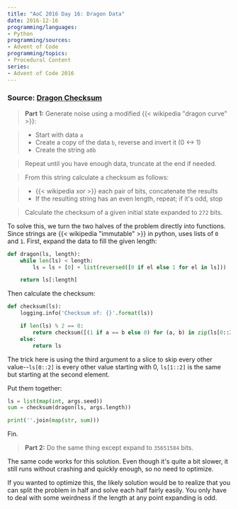 ```yaml
---
title: "AoC 2016 Day 16: Dragon Data"
date: 2016-12-16
programming/languages:
- Python
programming/sources:
- Advent of Code
programming/topics:
- Procedural Content
series:
- Advent of Code 2016
---
```

### Source: [Dragon Checksum](http://adventofcode.com/2016/day/16)

> **Part 1:** Generate noise using a modified {{< wikipedia "dragon curve" >}}:

> - Start with data `a`
> - Create a copy of the data `b`, reverse and invert it (0 <-> 1)
> - Create the string `a0b`

> Repeat until you have enough data, truncate at the end if needed.

> From this string calculate a checksum as follows:

> - {{< wikipedia xor >}} each pair of bits, concatenate the results
> - If the resulting string has an even length, repeat; if it's odd, stop

> Calculate the checksum of a given initial state expanded to `272` bits.

<!--more-->

To solve this, we turn the two halves of the problem directly into functions. Since strings are {{< wikipedia "immutable" >}} in python, uses lists of `0` and `1`. First, expand the data to fill the given length:

```python
def dragon(ls, length):
    while len(ls) < length:
        ls = ls + [0] + list(reversed([0 if el else 1 for el in ls]))

    return ls[:length]
```

Then calculate the checksum:

```python
def checksum(ls):
    logging.info('Checksum of: {}'.format(ls))

    if len(ls) % 2 == 0:
        return checksum([(1 if a == b else 0) for (a, b) in zip(ls[0::2], ls[1::2])])
    else:
        return ls
```

The trick here is using the third argument to a slice to skip every other value--`ls[0::2]` is every other value starting with 0, `ls[1::2]` is the same but starting at the second element.

Put them together:

```python
ls = list(map(int, args.seed))
sum = checksum(dragon(ls, args.length))

print(''.join(map(str, sum)))
```

Fin.

> **Part 2:** Do the same thing except expand to `35651584` bits.

The same code works for this solution. Even though it's quite a bit slower, it still runs without crashing and quickly enough, so no need to optimize.

If you wanted to optimize this, the likely solution would be to realize that you can split the problem in half and solve each half fairly easily. You only have to deal with some weirdness if the length at any point expanding is odd.
